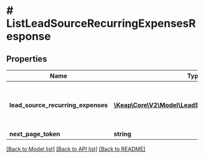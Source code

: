 # # ListLeadSourceRecurringExpensesResponse

## Properties

Name | Type | Description | Notes
------------ | ------------- | ------------- | -------------
**lead_source_recurring_expenses** | [**\Keap\Core\V2\Model\LeadSourceRecurringExpense[]**](LeadSourceRecurringExpense.md) | The lead source recurring expenses in the current page | [optional]
**next_page_token** | **string** |  | [optional]

[[Back to Model list]](../../README.md#models) [[Back to API list]](../../README.md#endpoints) [[Back to README]](../../README.md)
